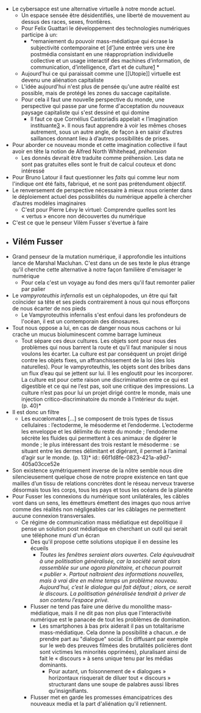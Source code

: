 - Le cybersapce est une alternative virtuelle à notre monde actuel.
	- Un espace sensée être désidentifiés, une liberté de mouvement au dessus des races, sexes, frontières.
	- Pour Felix Guattari le développement des technologies numériques participe à un:
		- *remaniement du pouvoir mass-médiatique qui écrase la subjectivité contemporaine et [d’]une entrée vers une ère postmédia consistant en une réappropriation individuelle collective et un usage interactif des machines d’information, de communication, d’intelligence, d’art et de culture[1](https://journals.openedition.org/hybrid/931?lang=en#ftn1) *
	- Aujourd'hui ce qui paraissait comme une [[Utopie]] virtuelle est devenu une aliénation capitaliste
	- L'idée aujourd'hui n'est plus de pensée qu'une autre réalité est possible, mais de protégé les zones du saccage capitaliste.
	- Pour cela il faut une nouvelle perspective du monde, une perspective qui passe par une forme d'acceptation du nouveaux paysage capitaliste qui s'est dessiné et qui domine
		- Il faut ce que Cornélius Castoriadis appelait « l’imagination instituante[3](https://journals.openedition.org/hybrid/931?lang=en#ftn3) ». Il nous faut apprendre à voir les mêmes choses autrement, sous un autre angle, de façon à en saisir d’autres saillances donnant lieu à d’autres possibilités de prises.
- Pour aborder ce nouveau monde et cette imagination collective il faut avoir en tête la notion de Alfred North Whitehead, *préhension*
	- Les donnés devrait être traduite comme préhension. Les data ne sont pas gratuites elles sont le fruit de calcul couteux et donc intéressé
- Pour Bruno Latour il faut questionner les *faits* qui comme leur nom l'indique ont été faits, fabriqué, et ne sont pas prétendument objectif.
- Le renversement de perspective nécessaire à mieux nous orienter dans le déploiement actuel des possibilités du numérique appelle à chercher d’autres modèles imaginaires
	- C'est pour Pierre Lévy le virtuel: Comprendre quelles sont les « vertus » encore non découvertes du numérique
- C'est ce que le penseur Vilèm Fusser s'évertue à faire
- ## Vilém Fusser
- Grand penseur de la mutation numérique, il approfondie les intuitions lance de Marshal Macluhan. C'est dans un de ses texte le plus étrange qu'il cherche cette alternative à notre façon familière d'envisager le numérique
	- Pour cela c'est un voyage au fond des mers qu'il faut remonter palier par palier
- Le *vampyroteuthis infernalis* est un céphalopodes, un être qui fait coïncider sa tête et ses pieds contrairement à nous qui nous efforçons de nous écarter de nos pieds
	- Le Vampyroteuthis infernalis s'est enfoui dans les profondeurs de l'océan, il est un contemporain des dinosaures.
- Tout nous oppose a lui, en cas de danger nous nous cachons or lui crache un mucus bioluminescent comme barrage lumineux
	- Tout sépare ces deux cultures. Les objets sont pour nous des problèmes qui nous barrent la route et qu’il faut manipuler si nous voulons les écarter. La culture est par conséquent un projet dirigé contre les objets fixes, un affranchissement de la loi (des lois naturelles). Pour le vampyroteuthis, les objets sont des bribes dans un flux d’eau qui se jettent sur lui. Il les engloutit pour les incorporer. La culture est pour cette raison une discrimination entre ce qui est digestible et ce qui ne l’est pas, soit une critique des impressions. La culture n’est pas pour lui un projet dirigé contre le monde, mais une injection critico-discriminatoire du monde à l’intérieur du sujet. (p. 40)*
- Il est donc un filtre
	- Les eucœlomates […] se composent de trois types de tissus cellulaires : l’ectoderme, le mésoderme et l’endoderme. L’ectoderme les enveloppe et les délimite du reste du monde ; l’endoderme sécrète les fluides qui permettent à ces animaux de digérer le monde ; le plus intéressant des trois restant le mésoderme : se situant entre les dermes délimitant et digérant, il permet à l’animal d’agir sur le monde. (p. 13)*
	  id:: 66f1d8fe-0823-421a-a9d7-405a03cce52e
- Son existence symétriquement inverse de la nôtre semble nous dire silencieusement quelque chose de notre propre existence en tant que mailles d’un tissu de relations concrètes dont le réseau nerveux traverse désormais tous les corps, tous les pays et tous les océans de la planète
- Pour Fusser les connexions du numérique sont unilatérales, les câbles vont dans un sens, les émetteurs émettent des images quo nous arrive comme des réalités non négligeables car les câblages ne permettent aucune connexion transversales.
	- Ce régime de communication mass médiatique est depolitique il pense un solution post médiatique en cherchant un outil qui serait une téléphone muni d'un écran
		- Des qu'il propose cette solutions utopique il en dessine les écueils
			- *Toutes les fenêtres seraient alors ouvertes. Cela équivaudrait à une politisation généralisée, car la société serait alors rassemblée sur une agora planétaire, et chacun pourrait « publier ». Partout naîtraient des informations nouvelles, mais à vrai dire en même temps un problème nouveau. Aujourd’hui, c’est le dialogue qui fait défaut ; alors, ce serait le discours. La politisation généralisée tendrait à priver de son contenu l’espace privé.*
		- Flusser ne tend pas faire une dérive du monolithe mass-médiatique, mais il ne dit pas non plus que l'interactivité numérique est le panacée de tout les problèmes de domination.
			- Les smartphones à bas prix aiderait il pas un totalitarisme mass-médiatique. Cela donne la possibilité a chacun..e de prendre part au "dialogue" social. En diffusant par exemple sur le web des preuves filmées des brutalités policières dont sont victimes les minorités opprimées), pluralisant ainsi de fait le « discours » à sens unique tenu par les médias dominants.
				- Pour autant, un foisonnement de « dialogues » horizontaux risquerait de diluer tout « discours » structurant dans une soupe de palabres aussi libres qu’insignifiants.
		- Flusser met en garde les promesses émancipatrices des nouveaux media et la part d'aliénation qu'il retiennent.